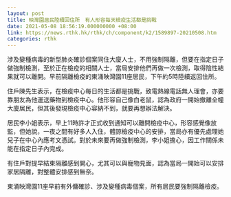 ```yaml
---
layout: post
title: 映灣園居民陸續回住所　有人形容每天檢疫生活都是挑戰
date: 2021-05-08 18:56:19.000000000 +08:00
link: https://news.rthk.hk/rthk/ch/component/k2/1589897-20210508.htm
categories: rthk
---
```


涉及變種病毒的新型肺炎確診個案同住大廈人士，不用強制隔離，但要在指定日子做強制檢測，至於正在檢疫的相關人士，當局安排他們再做一次檢測，取得陰性結果就可以離開。早前隔離檢疫的東涌映灣園11座居民，下午約5時陸續返回住所。

住戶陳先生表示，在檢疫中心每日的生活都是挑戰，致電熱線電話無人理會，亦要靠朋友為他運送藥物到檢疫中心。他形容自己像白老鼠，認為政府一開始撤離全幢大廈居民，但其後發現檢疫中心容納不到，就要再想辦法解決。

居民李小姐表示，早上11時許才正式收到通知可以離開檢疫中心，形容感覺像放監，但她說，一夜之間有好多人入住，體諒檢疫中心的安排，當局亦有優先處理她兒子在中心內應考文憑試。對於未來要再做強制檢測，李小姐擔心，因工作關係未能在指定日子內完成。

有住戶對提早結束隔離感到開心，尤其可以與寵物見面，認為當局一開始可以安排家居隔離，對整體安排感到無奈。

東涌映灣園11座早前有外傭確診、涉及變種病毒個案，所有居民要強制隔離檢疫。
